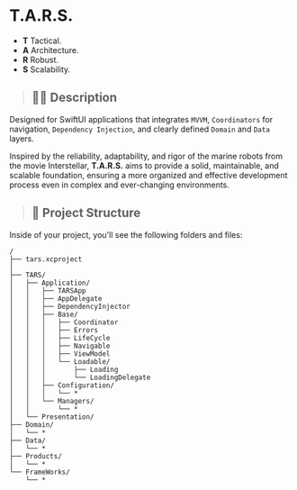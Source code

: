 # T.A.R.S.
- **T** Tactical.
- **A** Architecture.
- **R** Robust.
- **S** Scalability.

> ## 🧑‍🚀 **Description**

Designed for SwiftUI applications that integrates `MVVM`, `Coordinators` for navigation, `Dependency Injection`, and clearly defined `Domain` and `Data` layers.

Inspired by the reliability, adaptability, and rigor of the marine robots from the movie Interstellar, **T.A.R.S.** aims to provide a solid, maintainable, and scalable foundation, ensuring a more organized and effective development process even in complex and ever-changing environments.

> ## 🚀 Project Structure

Inside of your project, you'll see the following folders and files:

```text
/
├── tars.xcproject
│ 
├── TARS/
│   ├── Application/
│   │   ├── TARSApp
│   │   ├── AppDelegate
│   │   ├── DependencyInjector
│   │   ├── Base/
│   │   │   ├── Coordinator
│   │   │   ├── Errors
│   │   │   ├── LifeCycle
│   │   │   ├── Navigable
│   │   │   ├── ViewModel
│   │   │   └── Loadable/
│   │   │       ├── Loading
│   │   │       └── LoadingDelegate
│   │   ├── Configuration/
│   │   │   └── *
│   │   └── Managers/
│   │       └── *
│   └── Presentation/
├── Domain/
│   └── *
├── Data/
│   └── *
├── Products/
│   └── *
└── FrameWorks/
    └── *

```